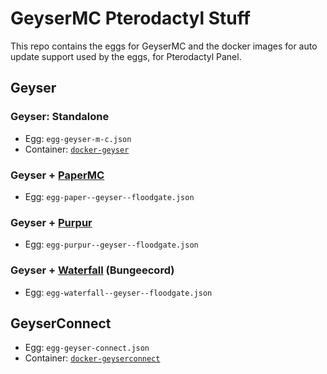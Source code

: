# GeyserMC Pterodactyl Stuff
This repo contains the eggs for GeyserMC and the docker images for auto update support used by the eggs, for Pterodactyl Panel.

## Geyser
### Geyser: Standalone
* Egg: `egg-geyser-m-c.json`
* Container: [`docker-geyser`](https://github.com/GeyserMC/pterodactyl-stuff/tree/docker-geyser)

### Geyser + [PaperMC](https://papermc.io/)
* Egg: `egg-paper--geyser--floodgate.json`

### Geyser + [Purpur](https://purpurmc.org/)
* Egg: `egg-purpur--geyser--floodgate.json`


### Geyser + [Waterfall](https://papermc.io/) (Bungeecord)
* Egg: `egg-waterfall--geyser--floodgate.json`

## GeyserConnect
* Egg: `egg-geyser-connect.json`
* Container: [`docker-geyserconnect`](https://github.com/GeyserMC/pterodactyl-stuff/tree/docker-geyserconnect)
